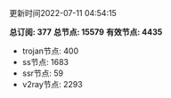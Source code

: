 更新时间2022-07-11 04:54:15

**总订阅: 377**
**总节点: 15579**
**有效节点: 4435**
- trojan节点: 400
- ss节点: 1683
- ssr节点: 59
- v2ray节点: 2293
